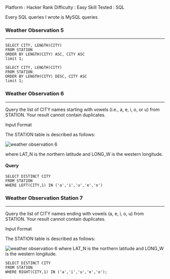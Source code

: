 Platform : Hacker Rank
Difficulty : Easy
Skill Tested : SQL

Every SQL queries I wrote is MySQL queries

### Weather Observation 5
---
```
SELECT CITY, LENGTH(CITY)
FROM STATION 
ORDER BY LENGTH(CITY) ASC, CITY ASC
limit 1;

SELECT CITY, LENGTH(CITY)
FROM STATION 
ORDER BY LENGTH(CITY) DESC, CITY ASC
limit 1;
```

### Weather Observation 6
---
Query the list of CITY names starting with vowels (i.e., a, e, i, o, or u) from STATION. Your result cannot contain duplicates.

Input Format

The STATION table is described as follows:

![weather observation 6](https://github.com/anaswick/my_portfolio/assets/24541471/d157be95-6f29-4413-858b-b2b66ef0dea9)

where LAT_N is the northern latitude and LONG_W is the western longitude.

#### Query

```
SELECT DISTINCT CITY
FROM STATION
WHERE LEFT(CITY,1) IN ('a','i','u','e','o')
```


### Weather Observation Station 7
---
Query the list of CITY names ending with vowels (a, e, i, o, u) from STATION. Your result cannot contain duplicates.

Input Format

The STATION table is described as follows:

![weather observation 6](https://github.com/anaswick/my_portfolio/assets/24541471/d157be95-6f29-4413-858b-b2b66ef0dea9)
where LAT_N is the northern latitude and LONG_W is the western longitude.

```
SELECT DISTINCT CITY
FROM STATION
WHERE RIGHT(CITY,1) IN ('a','i','u','e','o');
```
